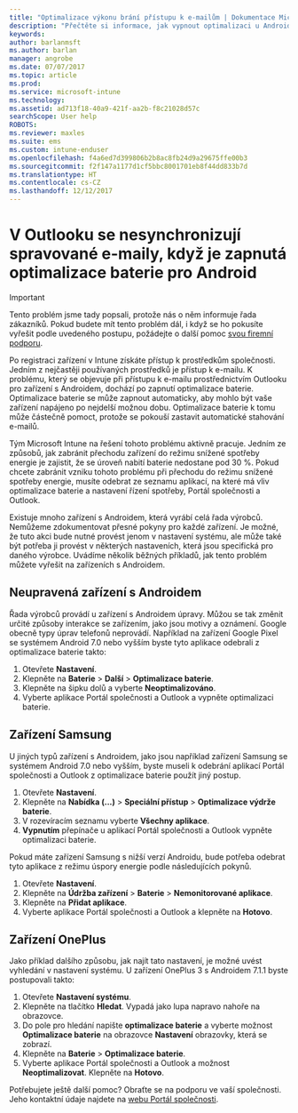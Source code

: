 ```yaml
---
title: "Optimalizace výkonu brání přístupu k e-mailům | Dokumentace Microsoftu"
description: "Přečtěte si informace, jak vypnout optimalizaci u Androidu a zajistit si tak dostupnost e-mailů."
keywords: 
author: barlanmsft
ms.author: barlan
manager: angrobe
ms.date: 07/07/2017
ms.topic: article
ms.prod: 
ms.service: microsoft-intune
ms.technology: 
ms.assetid: ad713f18-40a9-421f-aa2b-f8c21028d57c
searchScope: User help
ROBOTS: 
ms.reviewer: maxles
ms.suite: ems
ms.custom: intune-enduser
ms.openlocfilehash: f4a6ed7d399806b2b8ac8fb24d9a29675ffe00b3
ms.sourcegitcommit: f2f147a1177d1cf5bbc8001701eb8f44dd833b7d
ms.translationtype: HT
ms.contentlocale: cs-CZ
ms.lasthandoff: 12/12/2017
---
```

# <a name="outlook-wont-sync-managed-email-when-battery-optimization-for-android-is-turned-on"></a>V Outlooku se nesynchronizují spravované e-maily, když je zapnutá optimalizace baterie pro Android

> [!IMPORTANT]
> Tento problém jsme tady popsali, protože nás o něm informuje řada zákazníků. Pokud budete mít tento problém dál, i když se ho pokusíte vyřešit podle uvedeného postupu, požádejte o další pomoc [svou firemní podporu](https://portal.manage.microsoft.com#HelpDeskDialog).

Po registraci zařízení v Intune získáte přístup k prostředkům společnosti. Jedním z nejčastěji používaných prostředků je přístup k e-mailu. K problému, který se objevuje při přístupu k e-mailu prostřednictvím Outlooku pro zařízení s Androidem, dochází po zapnutí optimalizace baterie. Optimalizace baterie se může zapnout automaticky, aby mohlo být vaše zařízení napájeno po nejdelší možnou dobu. Optimalizace baterie k tomu může částečně pomoct, protože se pokouší zastavit automatické stahování e-mailů.

Tým Microsoft Intune na řešení tohoto problému aktivně pracuje. Jedním ze způsobů, jak zabránit přechodu zařízení do režimu snížené spotřeby energie je zajistit, že se úroveň nabití baterie nedostane pod 30 %. Pokud chcete zabránit vzniku tohoto problému při přechodu do režimu snížené spotřeby energie, musíte odebrat ze seznamu aplikací, na které má vliv optimalizace baterie a nastavení řízení spotřeby, Portál společnosti a Outlook.

Existuje mnoho zařízení s Androidem, která vyrábí celá řada výrobců. Nemůžeme zdokumentovat přesné pokyny pro každé zařízení. Je možné, že tuto akci bude nutné provést jenom v nastavení systému, ale může také být potřeba ji provést v některých nastaveních, která jsou specifická pro daného výrobce. Uvádíme několik běžných příkladů, jak tento problém můžete vyřešit na zařízeních s Androidem.

## <a name="unmodified-android-devices"></a>Neupravená zařízení s Androidem

Řada výrobců provádí u zařízení s Androidem úpravy. Můžou se tak změnit určité způsoby interakce se zařízením, jako jsou motivy a oznámení. Google obecně typy úprav telefonů neprovádí. Například na zařízení Google Pixel se systémem Android 7.0 nebo vyšším byste tyto aplikace odebrali z optimalizace baterie takto:

1. Otevřete **Nastavení**.
2. Klepněte na **Baterie** > **Další** > **Optimalizace baterie**.
3. Klepněte na šipku dolů a vyberte **Neoptimalizováno**.
4. Vyberte aplikace Portál společnosti a Outlook a vypněte optimalizaci baterie.

## <a name="samsung-devices"></a>Zařízení Samsung

U jiných typů zařízení s Androidem, jako jsou například zařízení Samsung se systémem Android 7.0 nebo vyšším, byste museli k odebrání aplikací Portál společnosti a Outlook z optimalizace baterie použít jiný postup.

1. Otevřete **Nastavení**.
2. Klepněte na **Nabídka (...)** > **Speciální přístup** > **Optimalizace výdrže baterie**.
3. V rozevíracím seznamu vyberte **Všechny aplikace**.
4. **Vypnutím** přepínače u aplikací Portál společnosti a Outlook vypněte optimalizaci baterie.

Pokud máte zařízení Samsung s nižší verzí Androidu, bude potřeba odebrat tyto aplikace z režimu úspory energie podle následujících pokynů.

1. Otevřete **Nastavení**.
2. Klepněte na **Údržba zařízení** > **Baterie** > **Nemonitorované aplikace**.
3. Klepněte na **Přidat aplikace**.
4. Vyberte aplikace Portál společnosti a Outlook a klepněte na **Hotovo**.

## <a name="oneplus-devices"></a>Zařízení OnePlus

Jako příklad dalšího způsobu, jak najít tato nastavení, je možné uvést vyhledání v nastavení systému. U zařízení OnePlus 3 s Androidem 7.1.1 byste postupovali takto: 

1. Otevřete **Nastavení systému**. 
2. Klepněte na tlačítko **Hledat**. Vypadá jako lupa napravo nahoře na obrazovce. 
3. Do pole pro hledání napište **optimalizace baterie** a vyberte možnost **Optimalizace baterie** na obrazovce **Nastavení** obrazovky, která se zobrazí. 
4. Klepněte na **Baterie** > **Optimalizace baterie**.
5. Vyberte aplikace Portál společnosti a Outlook a možnost **Neoptimalizovat**. Klepněte na **Hotovo**.

<!--On a OnePlus 5 device with Android 7.1.1, you would follow these steps to remove these apps from battery optimization:
1. Open **Settings**.
2. Tap **Battery** > **Battery optimization**.
3. Select the Company Portal and Outlook apps, then select **Don’t optimize**. Tap **Done**.-->

Potřebujete ještě další pomoc? Obraťte se na podporu ve vaší společnosti. Jeho kontaktní údaje najdete na [webu Portál společnosti](https://portal.manage.microsoft.com#HelpDeskDialog).
